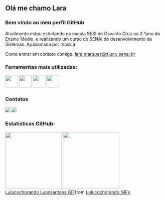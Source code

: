 ## Olá me chamo Lara
### Bem vindo ao meu perfil GitHub
Atualmente estou estudando na escola SESI de Osvaldo Cruz no 2 °ano do Ensino Médio, e realizando um curso do SENAI de desenvolvimento de Sistemas.
Apaixonada por música 

Como entrar em contato comigo: lara.marquez@aluno.senai.br


### Ferramentas mais utilizadas:

<p align="left">
<img src="https://cdn.jsdelivr.net/gh/devicons/devicon@latest/icons/git/git-original.svg" width="40" height="40"/>
<img src="https://cdn.jsdelivr.net/gh/devicons/devicon@latest/icons/html5/html5-original.svg" width="40" height="40"/>
<img src="https://cdn.jsdelivr.net/gh/devicons/devicon@latest/icons/python/python-original.svg" width="40" height="40"/>
<img src="https://cdn.jsdelivr.net/gh/devicons/devicon@latest/icons/vscode/vscode-original.svg" width="40" height="40" />
</p>

### Contatos 
<div>
  <a href = "https://www.instagram.com/lara_segatello/" target="_blank"><img loading="lazy" src="https://img.shields.io/badge/-Instagram-%23E4405F?style=for-the-badge&logo=instagram&logoColor=white" target="_blank"></a>
  <a href = "https://mail.google.com/mail/u/0/#inbox"><img loading="lazy" src="https://img.shields.io/badge/Gmail-D14836?style=for-the-badge&logo=gmail&logoColor=white" target="_blank"></a>
</div>

### Estatísticas GitHub:
<div>
<a href="https://github.com/lara-segatello">
<img loading="lazy" height="180em" src="https://github-readme-stats.vercel.app/api/top-langs/?username=lara-segatello&layout=compact&langs_count=7&theme=dracula"/>
<img loading="lazy" height="180em" src="https://github-readme-stats.vercel.app/api?username=lara-segatello&show_icons=true&theme=dracula&include_all_commits=true&count_private=true"/>
</div>

<!--avatar -->
<div class="tenor-gif-embed" data-postid="13926288224701120626" data-share-method="host" data-aspect-ratio="1.46296" data-width="100%"><a href="https://tenor.com/view/lulucochorando-luansantana-gif-13926288224701120626">Lulucochorando Luansantana GIF</a>from <a href="https://tenor.com/search/lulucochorando-gifs">Lulucochorando GIFs</a></div> <script type="text/javascript" async src="https://tenor.com/embed.js"></script>
